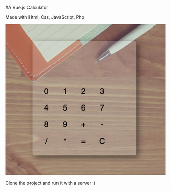 #A Vue.js Calculator

Made with Html, Css, JavaScript, Php

![alt text](Screenshot2021-11-17at23.07.33.png)

Clone the project and run it with a server :)
